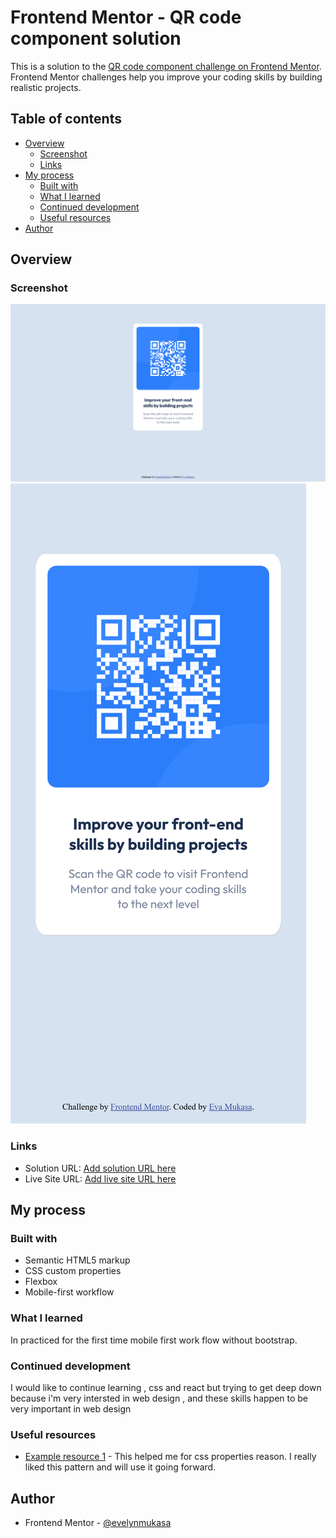 # Frontend Mentor - QR code component solution

This is a solution to the [QR code component challenge on Frontend Mentor](https://www.frontendmentor.io/challenges/qr-code-component-iux_sIO_H). Frontend Mentor challenges help you improve your coding skills by building realistic projects. 

## Table of contents

- [Overview](#overview)
  - [Screenshot](#screenshot)
  - [Links](#links)
- [My process](#my-process)
  - [Built with](#built-with)
  - [What I learned](#what-i-learned)
  - [Continued development](#continued-development)
  - [Useful resources](#useful-resources)
- [Author](#author)
## Overview

### Screenshot

![](/screenshots/DesktopScreenshot.png)
![](/screenshots/mobileScreenshot.png)

### Links
- Solution URL: [Add solution URL here](https://your-solution-url.com)
- Live Site URL: [Add live site URL here](https://your-live-site-url.com)

## My process

### Built with
- Semantic HTML5 markup
- CSS custom properties
- Flexbox
- Mobile-first workflow

### What I learned

In practiced for the first time mobile first work flow without bootstrap.

### Continued development

I would like to continue learning , css and react but trying to get deep down because i'm very intersted in web design , and these skills happen to be very important in web design 

### Useful resources

- [Example resource 1](https://developer.mozilla.org/en-US/docs/Web) - This helped me for css properties reason. I really liked this pattern and will use it going forward.


## Author


- Frontend Mentor - [@evelynmukasa](https://www.frontendmentor.io/profile/@evelynmukasa)


